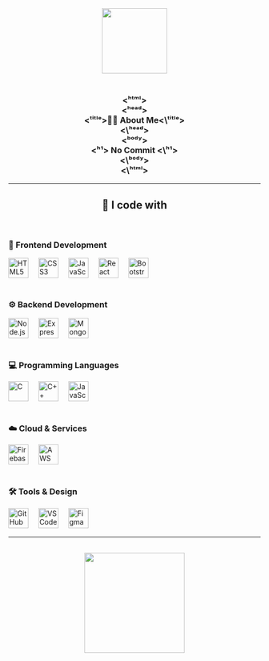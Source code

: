 <div align="center">
  <img height="130" src="https://media.giphy.com/media/lf8FmjwduVe2V1ToP7/giphy.gif?cid=ecf05e47esz42l8h0h0rv5n522pyvllgy03t8lhisxzgrxpb&ep=v1_stickers_search&rid=giphy.gif&ct=s" />
</div>

<div align="center">
  <h3><!ᴰᴼᶜᵀʸᴾᴱ ʰᵗᵐˡ><br>
  <ʰᵗᵐˡ><br>
  <ʰᵉᵃᵈ><br>
    <ᵗⁱᵗˡᵉ>👨‍💻 About Me<\ᵗⁱᵗˡᵉ><br>
  <\ʰᵉᵃᵈ><br>
  <ᵇᵒᵈʸ><br>
    <ʰ¹> No Commit <\ʰ¹><br>
  <\ᵇᵒᵈʸ><br>
  <\ʰᵗᵐˡ></h3>
</div>

---

<h2 align="center">🚀 I code with</h2>

<br>

### 🎨 Frontend Development
<div align="left">
  <img src="https://cdn.jsdelivr.net/gh/devicons/devicon/icons/html5/html5-plain-wordmark.svg" height="40" alt="HTML5" title="HTML5" />
  <img width="12" />
  <img src="https://cdn.jsdelivr.net/gh/devicons/devicon/icons/css3/css3-plain-wordmark.svg" height="40" alt="CSS3" title="CSS3" />
  <img width="12" />
  <img src="https://cdn.jsdelivr.net/gh/devicons/devicon/icons/javascript/javascript-plain.svg" height="40" alt="JavaScript" title="JavaScript" />
  <img width="12" />
  <img src="https://cdn.jsdelivr.net/gh/devicons/devicon/icons/react/react-original-wordmark.svg" height="40" alt="React" title="React" />
  <img width="12" />
  <img src="https://cdn.jsdelivr.net/gh/devicons/devicon/icons/bootstrap/bootstrap-original.svg" height="40" alt="Bootstrap" title="Bootstrap" />
</div>

<br>

### ⚙️ Backend Development
<div align="left">
  <img src="https://cdn.jsdelivr.net/gh/devicons/devicon/icons/nodejs/nodejs-original.svg" height="40" alt="Node.js" title="Node.js" />
  <img width="12" />
  <img src="https://cdn.jsdelivr.net/gh/devicons/devicon/icons/express/express-original.svg" height="40" alt="Express.js" title="Express.js" />
  <img width="12" />
  <img src="https://cdn.jsdelivr.net/gh/devicons/devicon/icons/mongodb/mongodb-original-wordmark.svg" height="40" alt="MongoDB" title="MongoDB" />
</div>

<br>

### 💻 Programming Languages
<div align="left">
  <img src="https://cdn.jsdelivr.net/gh/devicons/devicon/icons/c/c-original.svg" height="40" alt="C" title="C" />
  <img width="12" />
  <img src="https://cdn.jsdelivr.net/gh/devicons/devicon/icons/cplusplus/cplusplus-original.svg" height="40" alt="C++" title="C++" />
  <img width="12" />
  <img src="https://cdn.jsdelivr.net/gh/devicons/devicon/icons/javascript/javascript-plain.svg" height="40" alt="JavaScript" title="JavaScript" />
</div>

<br>

### ☁️ Cloud & Services
<div align="left">
  <img src="https://cdn.jsdelivr.net/gh/devicons/devicon/icons/firebase/firebase-plain-wordmark.svg" height="40" alt="Firebase" title="Firebase" />
  <img width="12" />
  <img src="https://cdn.jsdelivr.net/gh/devicons/devicon/icons/amazonwebservices/amazonwebservices-line-wordmark.svg" height="40" alt="AWS" title="AWS" />
</div>

<br>

### 🛠️ Tools & Design
<div align="left">
  <img src="https://cdn.jsdelivr.net/gh/devicons/devicon/icons/github/github-original.svg" height="40" alt="GitHub" title="GitHub" />
  <img width="12" />
  <img src="https://cdn.jsdelivr.net/gh/devicons/devicon/icons/vscode/vscode-original.svg" height="40" alt="VS Code" title="VS Code" />
  <img width="12" />
  <img src="https://cdn.jsdelivr.net/gh/devicons/devicon/icons/figma/figma-original.svg" height="40" alt="Figma" title="Figma" />
</div>

---

<br>

<div align="center">
  <img height="200" src="https://media.giphy.com/media/kXixecGzl2gBlpO4SQ/giphy.gif?cid=ecf05e47ezovu2n6xxn0iftsxlaesvck8ycrauuexzbypii5&ep=v1_stickers_search&rid=giphy.gif&ct=s" />
</div>
